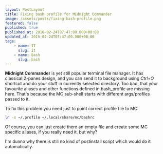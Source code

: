 ```yaml
---
layout: PostLayout
title: Fixing bash profile for Midnight Commander
image: /assets/posts/fixing-bash-profile.png
featured: false
published: true
published_at: 2016-02-24T07:47:00.000+00:00
updated_at: 2016-02-24T07:47:00.000+00:00
tags:
    - name: IT
      slug: it
    - name: Bash
      slug: bash
---
```

**Midnight Commander** is yet still popular terminal file manager. It has classical 2-panes design, and you can send it to background 
using *Ctrl+O* shortcut and do your stuff in currently selected directory. Too bad, that your favourite aliases and other functions defined 
in bash_profile are missing here. That's because the MC sub-shell starts with different args/profiles passed to it.

To fix this problem you need just to point correct profile file to MC:

```bash line-numbers
ln -s ~/.profile ~/.local/share/mc/bashrc
```

Of course, you can just create there an empty file and create some MC specific aliases, if you really need it, but why? 

I'm dunno why there is still no kind of postinstall script which would do it automatically.
